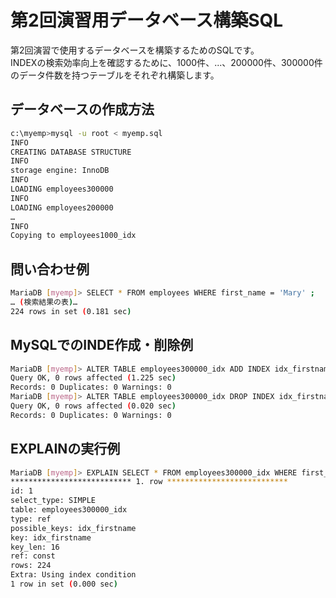 # 第2回演習用データベース構築SQL

第2回演習で使用するデータベースを構築するためのSQLです。<br>
INDEXの検索効率向上を確認するために、1000件、...、200000件、300000件
のデータ件数を持つテーブルをそれぞれ構築します。

## データベースの作成方法
```bash
c:\myemp>mysql -u root < myemp.sql
INFO
CREATING DATABASE STRUCTURE
INFO
storage engine: InnoDB
INFO
LOADING employees300000
INFO
LOADING employees200000
…
INFO
Copying to employees1000_idx
```

## 問い合わせ例

```bash
MariaDB [myemp]> SELECT * FROM employees WHERE first_name = 'Mary' ;
… (検索結果の表)…
224 rows in set (0.181 sec)
```

## MySQLでのINDE作成・削除例

```bash
MariaDB [myemp]> ALTER TABLE employees300000_idx ADD INDEX idx_firstname(first_name);
Query OK, 0 rows affected (1.225 sec)
Records: 0 Duplicates: 0 Warnings: 0
MariaDB [myemp]> ALTER TABLE employees300000_idx DROP INDEX idx_firstname;
Query OK, 0 rows affected (0.020 sec)
Records: 0 Duplicates: 0 Warnings: 0
```

## EXPLAINの実行例
```bash
MariaDB [myemp]> EXPLAIN SELECT * FROM employees300000_idx WHERE first_name = 'Mary'¥G
*************************** 1. row ***************************
id: 1
select_type: SIMPLE
table: employees300000_idx
type: ref
possible_keys: idx_firstname
key: idx_firstname
key_len: 16
ref: const
rows: 224
Extra: Using index condition
1 row in set (0.000 sec)
```
